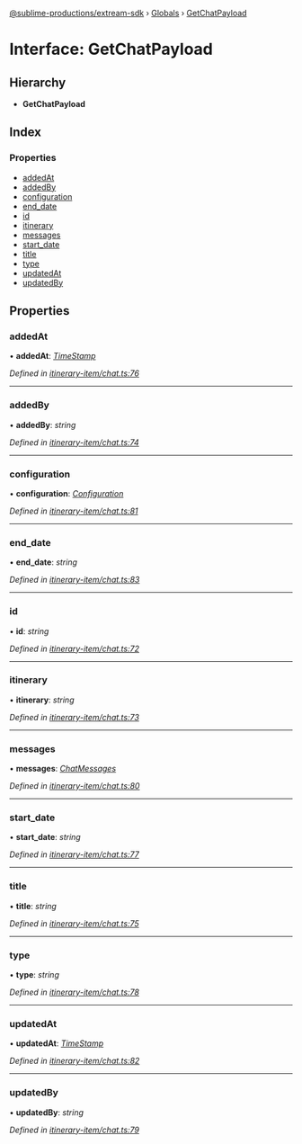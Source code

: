 [@sublime-productions/extream-sdk](../README.md) › [Globals](../globals.md) › [GetChatPayload](getchatpayload.md)

# Interface: GetChatPayload

## Hierarchy

* **GetChatPayload**

## Index

### Properties

* [addedAt](getchatpayload.md#addedat)
* [addedBy](getchatpayload.md#addedby)
* [configuration](getchatpayload.md#configuration)
* [end_date](getchatpayload.md#end_date)
* [id](getchatpayload.md#id)
* [itinerary](getchatpayload.md#itinerary)
* [messages](getchatpayload.md#messages)
* [start_date](getchatpayload.md#start_date)
* [title](getchatpayload.md#title)
* [type](getchatpayload.md#type)
* [updatedAt](getchatpayload.md#updatedat)
* [updatedBy](getchatpayload.md#updatedby)

## Properties

###  addedAt

• **addedAt**: *[TimeStamp](timestamp.md)*

*Defined in [itinerary-item/chat.ts:76](https://github.com/Extream-SaaS/ex-sdk/blob/849839b/src/itinerary-item/chat.ts#L76)*

___

###  addedBy

• **addedBy**: *string*

*Defined in [itinerary-item/chat.ts:74](https://github.com/Extream-SaaS/ex-sdk/blob/849839b/src/itinerary-item/chat.ts#L74)*

___

###  configuration

• **configuration**: *[Configuration](configuration.md)*

*Defined in [itinerary-item/chat.ts:81](https://github.com/Extream-SaaS/ex-sdk/blob/849839b/src/itinerary-item/chat.ts#L81)*

___

###  end_date

• **end_date**: *string*

*Defined in [itinerary-item/chat.ts:83](https://github.com/Extream-SaaS/ex-sdk/blob/849839b/src/itinerary-item/chat.ts#L83)*

___

###  id

• **id**: *string*

*Defined in [itinerary-item/chat.ts:72](https://github.com/Extream-SaaS/ex-sdk/blob/849839b/src/itinerary-item/chat.ts#L72)*

___

###  itinerary

• **itinerary**: *string*

*Defined in [itinerary-item/chat.ts:73](https://github.com/Extream-SaaS/ex-sdk/blob/849839b/src/itinerary-item/chat.ts#L73)*

___

###  messages

• **messages**: *[ChatMessages](chatmessages.md)*

*Defined in [itinerary-item/chat.ts:80](https://github.com/Extream-SaaS/ex-sdk/blob/849839b/src/itinerary-item/chat.ts#L80)*

___

###  start_date

• **start_date**: *string*

*Defined in [itinerary-item/chat.ts:77](https://github.com/Extream-SaaS/ex-sdk/blob/849839b/src/itinerary-item/chat.ts#L77)*

___

###  title

• **title**: *string*

*Defined in [itinerary-item/chat.ts:75](https://github.com/Extream-SaaS/ex-sdk/blob/849839b/src/itinerary-item/chat.ts#L75)*

___

###  type

• **type**: *string*

*Defined in [itinerary-item/chat.ts:78](https://github.com/Extream-SaaS/ex-sdk/blob/849839b/src/itinerary-item/chat.ts#L78)*

___

###  updatedAt

• **updatedAt**: *[TimeStamp](timestamp.md)*

*Defined in [itinerary-item/chat.ts:82](https://github.com/Extream-SaaS/ex-sdk/blob/849839b/src/itinerary-item/chat.ts#L82)*

___

###  updatedBy

• **updatedBy**: *string*

*Defined in [itinerary-item/chat.ts:79](https://github.com/Extream-SaaS/ex-sdk/blob/849839b/src/itinerary-item/chat.ts#L79)*
